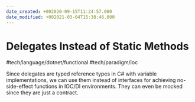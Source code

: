 ```yaml
---
date_created: +002020-09-15T11:24:57.000
date_modified: +002021-03-04T15:38:46.000
---
```


# Delegates Instead of Static Methods

 #tech/language/dotnet/functional #tech/paradigm/ioc

Since delegates are typed reference types in C# with variable implementations, we can use them instead of interfaces for achieving no-side-effect functions in IOC/DI environments. They can even be mocked since they are just a contract.
